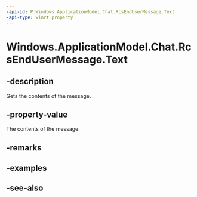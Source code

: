 ```yaml
---
-api-id: P:Windows.ApplicationModel.Chat.RcsEndUserMessage.Text
-api-type: winrt property
---
```


<!-- Property syntax
public string Text { get; }
-->

# Windows.ApplicationModel.Chat.RcsEndUserMessage.Text

## -description
Gets the contents of the message.

## -property-value
The contents of the message.

## -remarks

## -examples

## -see-also
